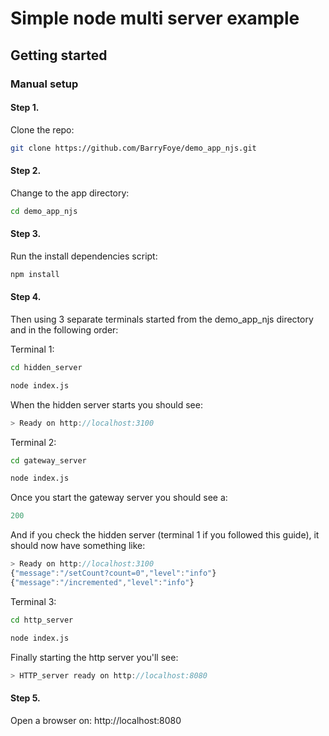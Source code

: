 # Simple node multi server example

## Getting started


### <a id="man"></a>Manual setup

#### **Step 1.** 
Clone the repo:

```bash
git clone https://github.com/BarryFoye/demo_app_njs.git
```

#### **Step 2.** 
Change to the app directory:

```bash
cd demo_app_njs
```

#### **Step 3.** 
Run the install dependencies script:

```bash
npm install
```

#### **Step 4.** 
Then using 3 separate terminals started from the demo_app_njs directory and in the following order:

Terminal 1:
```bash
cd hidden_server
```
```bash
node index.js
```
When the hidden server starts you should see:
```javascript
> Ready on http://localhost:3100
```
Terminal 2: 
```bash
cd gateway_server
```
```bash
node index.js
```
Once you start the gateway server you should see a:
```javascript
200
```
And if you check the hidden server (terminal 1 if you followed this guide), it should now have something like:
```javascript
> Ready on http://localhost:3100
{"message":"/setCount?count=0","level":"info"}
{"message":"/incremented","level":"info"}
```
Terminal 3:
```bash
cd http_server
```
```bash
node index.js
```
Finally starting the http server you'll see:
```javascript
> HTTP_server ready on http://localhost:8080
```
#### **Step 5.**
Open a browser on: http://localhost:8080